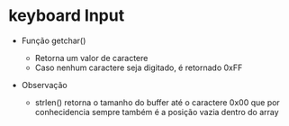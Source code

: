 # keyboard Input

- Função getchar()
    - Retorna um valor de caractere
    - Caso nenhum caractere seja digitado, é retornado 0xFF

- Observação
    - strlen() retorna o tamanho do buffer até o caractere 0x00 que por conhecidencia sempre também é a posição vazia dentro do array